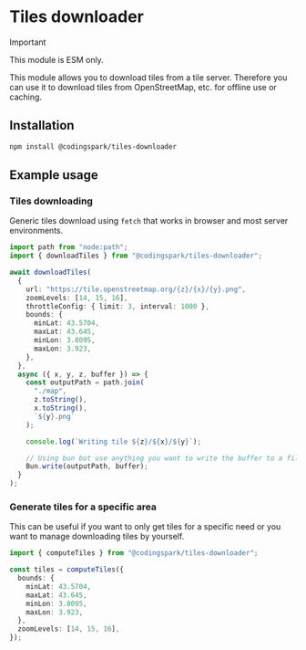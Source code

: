# Tiles downloader

> [!IMPORTANT]
> This module is ESM only.

This module allows you to download tiles from a tile server. Therefore you can use it to download tiles from OpenStreetMap, etc. for offline use or caching.

## Installation

```sh
npm install @codingspark/tiles-downloader
```

## Example usage

### Tiles downloading

Generic tiles download using `fetch` that works in browser and most server environments.

```ts
import path from "node:path";
import { downloadTiles } from "@codingspark/tiles-downloader";

await downloadTiles(
  {
    url: "https://tile.openstreetmap.org/{z}/{x}/{y}.png",
    zoomLevels: [14, 15, 16],
    throttleConfig: { limit: 3, interval: 1000 },
    bounds: {
      minLat: 43.5704,
      maxLat: 43.645,
      minLon: 3.8095,
      maxLon: 3.923,
    },
  },
  async ({ x, y, z, buffer }) => {
    const outputPath = path.join(
      "./map",
      z.toString(),
      x.toString(),
      `${y}.png`
    );

    console.log(`Writing tile ${z}/${x}/${y}`);

    // Using bun but use anything you want to write the buffer to a file
    Bun.write(outputPath, buffer);
  }
);
```

### Generate tiles for a specific area

This can be useful if you want to only get tiles for a specific need or you want to manage downloading tiles by yourself.

```ts
import { computeTiles } from "@codingspark/tiles-downloader";

const tiles = computeTiles({
  bounds: {
    minLat: 43.5704,
    maxLat: 43.645,
    minLon: 3.8095,
    maxLon: 3.923,
  },
  zoomLevels: [14, 15, 16],
});
```
